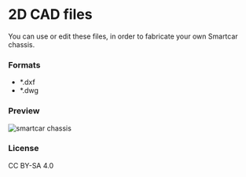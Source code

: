 # 2D CAD files
You can use or edit these files, in order to fabricate your own Smartcar chassis.

### Formats
* *.dxf
* *.dwg

### Preview
![smartcar chassis](http://i.imgur.com/mM6PAL9.png)

### License
CC BY-SA 4.0
